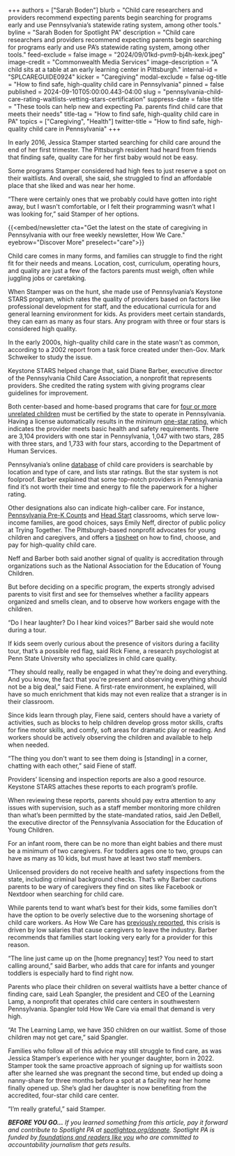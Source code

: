 +++
authors = ["Sarah Boden"]
blurb = "Child care researchers and providers recommend expecting parents begin searching for programs early and use Pennsylvania’s statewide rating system, among other tools."
byline = "Sarah Boden for Spotlight PA"
description = "Child care researchers and providers recommend expecting parents begin searching for programs early and use PA’s statewide rating system, among other tools."
feed-exclude = false
image = "2024/09/01kd-pvm9-bj4h-kexk.jpeg"
image-credit = "Commonwealth Media Services"
image-description = "A child sits at a table at an early learning center in Pittsburgh."
internal-id = "SPLCAREGUIDE0924"
kicker = "Caregiving"
modal-exclude = false
og-title = "How to find safe, high-quality child care in Pennsylvania"
pinned = false
published = 2024-09-10T05:00:00.443-04:00
slug = "pennsylvania-child-care-rating-waitlists-vetting-stars-certification"
suppress-date = false
title = "These tools can help new and expecting Pa. parents find child care that meets their needs"
title-tag = "How to find safe, high-quality child care in PA"
topics = ["Caregiving", "Health"]
twitter-title = "How to find safe, high-quality child care in Pennsylvania"
+++

In early 2016, Jessica Stamper started searching for child care around the end of her first trimester. The Pittsburgh resident had heard from friends that finding safe, quality care for her first baby would not be easy.

Some programs Stamper considered had high fees to just reserve a spot on their waitlists. And overall, she said, she struggled to find an affordable place that she liked and was near her home.

“There were certainly ones that we probably could have gotten into right away, but I wasn&#39;t comfortable, or I felt their programming wasn’t what I was looking for,” said Stamper of her options.

{{<embed/newsletter cta="Get the latest on the state of caregiving in Pennsylvania with our free weekly newsletter, How We Care." eyebrow="Discover More" preselect="care">}}

Child care comes in many forms, and families can struggle to find the right fit for their needs and means. Location, cost, curriculum, operating hours, and quality are just a few of the factors parents must weigh, often while juggling jobs or caretaking.

When Stamper was on the hunt, she made use of Pennsylvania’s Keystone STARS program, which rates the quality of providers based on factors like professional development for staff, and the educational curricula for and general learning environment for kids. As providers meet certain standards, they can earn as many as four stars. Any program with three or four stars is considered high quality.

In the early 2000s, high-quality child care in the state wasn&#39;t as common, according to a 2002 report from a task force created under then-Gov. Mark Schweiker to study the issue.

Keystone STARS helped change that, said Diane Barber, executive director of the Pennsylvania Child Care Association, a nonprofit that represents providers. She credited the rating system with giving programs clear guidelines for improvement.

Both center-based and home-based programs that care for <a href="https://www.pa.gov/en/agencies/dhs/resources/for-providers/child-care-for-providers/early-learning-provider-requirements.html#:~:text=%E2%80%8BEarly%20Learning%20Provider%20Requirements,Pennsylvania%20Department%20of%20Human%20Services">four or more unrelated children</a> must be certified by the state to operate in Pennsylvania. Having a license automatically results in the minimum <a href="https://www.pakeys.org/2023-program-manual/">one-star rating,</a> which indicates the provider meets basic health and safety requirements. There are 3,104 providers with one star in Pennsylvania, 1,047 with two stars, 285 with three stars, and 1,733 with four stars, according to the Department of Human Services.

Pennsylvania’s online <a href="https://www.compass.dhs.pa.gov/providersearch/#/childcareprovidersearch">database</a> of child care providers is searchable by location and type of care, and lists star ratings. But the star system is not foolproof. Barber explained that some top-notch providers in Pennsylvania find it’s not worth their time and energy to file the paperwork for a higher rating.

Other designations also can indicate high-caliber care. For instance, <a href="https://www.education.pa.gov/Early%20Learning/OCDEL%20Preschool%20Programs/Pages/default.aspx">Pennsylvania Pre-K Counts</a> and <a href="https://www.pa.gov/en/agencies/dhs/resources/early-learning-child-care/head-start.html">Head Start</a> classrooms, which serve low-income families, are good choices, says Emily Neff, director of public policy at Trying Together. The Pittsburgh-based nonprofit advocates for young children and caregivers, and offers a <a href="https://tryingtogether.org/wp-content/uploads/2023/02/How-to-choose-child-care.pdf">tipsheet</a> on how to find, choose, and pay for high-quality child care.

Neff and Barber both said another signal of quality is accreditation through organizations such as the National Association for the Education of Young Children.

But before deciding on a specific program, the experts strongly advised parents to visit first and see for themselves whether a facility appears organized and smells clean, and to observe how workers engage with the children.

“Do I hear laughter? Do I hear kind voices?” Barber said she would note during a tour.

If kids seem overly curious about the presence of visitors during a facility tour, that’s a possible red flag, said Rick Fiene, a research psychologist at Penn State University who specializes in child care quality.

“They should really, really be engaged in what they&#39;re doing and everything. And you know, the fact that you&#39;re present and observing everything should not be a big deal,” said Fiene. A first-rate environment, he explained, will have so much enrichment that kids may not even realize that a stranger is in their classroom.

Since kids learn through play, Fiene said, centers should have a variety of activities, such as blocks to help children develop gross motor skills, crafts for fine motor skills, and comfy, soft areas for dramatic play or reading. And workers should be actively observing the children and available to help when needed.

“The thing you don&#39;t want to see them doing is \[standing\] in a corner, chatting with each other,” said Fiene of staff.

Providers’ licensing and inspection reports are also a good resource. Keystone STARS attaches these reports to each program’s profile.

When reviewing these reports, parents should pay extra attention to any issues with supervision, such as a staff member monitoring more children than what’s been permitted by the state-mandated ratios, said Jen DeBell, the executive director of the Pennsylvania Association for the Education of Young Children.

For an infant room, there can be no more than eight babies and there must be a minimum of two caregivers. For toddlers ages one to two, groups can have as many as 10 kids, but must have at least two staff members.

Unlicensed providers do not receive health and safety inspections from the state, including criminal background checks. That’s why Barber cautions parents to be wary of caregivers they find on sites like Facebook or Nextdoor when searching for child care.

While parents tend to want what’s best for their kids, some families don’t have the option to be overly selective due to the worsening shortage of child care workers. As How We Care has <a href="https://www.spotlightpa.org/news/2024/07/pennsylvania-child-care-staffing-budget-funding-affordability-cost/">previously reported</a>, this crisis is driven by low salaries that cause caregivers to leave the industry. Barber recommends that families start looking very early for a provider for this reason.

“The line just came up on the \[home pregnancy\] test? You need to start calling around,” said Barber, who adds that care for infants and younger toddlers is especially hard to find right now.

Parents who place their children on several waitlists have a better chance of finding care, said Leah Spangler, the president and CEO of the Learning Lamp, a nonprofit that operates child care centers in southwestern Pennsylvania. Spangler told How We Care via email that demand is very high.

“At The Learning Lamp, we have 350 children on our waitlist. Some of those children may not get care,” said Spangler.

Families who follow all of this advice may still struggle to find care, as was Jessica Stamper’s experience with her younger daughter, born in 2022. Stamper took the same proactive approach of signing up for waitlists soon after she learned she was pregnant the second time, but ended up doing a nanny-share for three months before a spot at a facility near her home finally opened up. She’s glad her daughter is now benefiting from the accredited, four-star child care center.

“I’m really grateful,” said Stamper.

<strong><em>BEFORE YOU GO…</em></strong><em> If you learned something from this article, pay it forward and contribute to Spotlight PA at </em><a href="http://spotlightpa.org/donate"><em>spotlightpa.org/donate</em></a><em>. Spotlight PA is funded by</em><a href="https://www.spotlightpa.org/support"><em> foundations and readers like you</em></a><em> who are committed to accountability journalism that gets results.</em>


